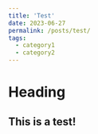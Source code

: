 ```yaml
---
title: 'Test'
date: 2023-06-27
permalink: /posts/test/
tags:
  - category1
  - category2
---
```


Heading
===

This is a test!
-----
